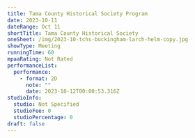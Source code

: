 ```yaml
---
title: Tama County Historical Society Program
date: 2023-10-11
dateRange: Oct 11
shortTitle: Tama County Historical Society
oneSheet: /img/2023-10-tchs-buckingham-larch-helm-copy.jpg
showType: Meeting
runningTime: 60
mpaaRating: Not Rated
performanceList:
  performance:
    - format: 2D
      note: ""
      date: 2023-10-12T00:00:53.316Z
studioInfo:
  studio: Not Specified
  studioFee: 0
  studioPercentage: 0
draft: false
---
```

